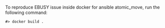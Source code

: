 To reproduce EBUSY issue inside docker for ansible atomic_move, run the following command:

    #> docker build .
